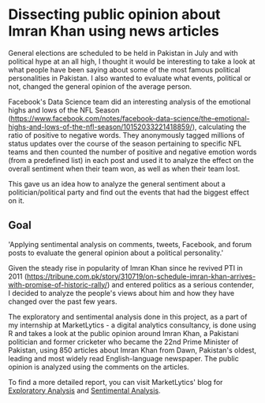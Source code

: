 # Dissecting public opinion about Imran Khan using news articles

General elections are scheduled to be held in Pakistan in July and with political hype at an all high, I thought it would be interesting to take a look at what people have been saying about some of the most famous political personalities in Pakistan. I also wanted to evaluate what events, political or not, changed the general opinion of the average person.

Facebook's Data Science team did an interesting analysis of the emotional highs and lows of the NFL Season (https://www.facebook.com/notes/facebook-data-science/the-emotional-highs-and-lows-of-the-nfl-season/10152033221418859/), calculating the ratio of positive to negative words. They anonymously tagged millions of status updates over the course of the season pertaining to specific NFL teams and then counted the number of positive and negative emotion words (from a predefined list) in each post and used it to analyze the effect on the overall sentiment when their team won, as well as when their team lost.

This gave us an idea how to analyze the general sentiment about a politician/political party and find out the events that had the biggest effect on it.

## Goal

'Applying sentimental analysis on comments, tweets, Facebook, and forum posts to evaluate the general opinion about a political personality.'

Given the steady rise in popularity of Imran Khan since he revived PTI in 2011 (https://tribune.com.pk/story/310719/on-schedule-imran-khan-arrives-with-promise-of-historic-rally/) and entered politics as a serious contender, I decided to analyze the people's views about him and how they have changed over the past few years.

The exploratory and sentimental analysis done in this project, as a part of my internship at MarketLytics - a digital analytics consultancy, is done using R and takes a look at the public opinion around Imran Khan, a Pakistani politician and former cricketer who became the 22nd Prime Minister of Pakistan, using 850 articles about Imran Khan from Dawn, Pakistan's oldest, leading and most widely read English-language newspaper. The public opinion is analyzed using the comments on the articles.

To find a more detailed report, you can visit MarketLytics' blog for [Exploratory Analysis](http://marketlytics.com/blog) and [Sentimental Analysis](http://marketlytics.com/blog//kaptaan-in-the-light-of-data).
